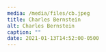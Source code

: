 ```yaml
---
media: /media/files/cb.jpeg
title: Charles Bernstein
alt: Charles Bernstein
caption: ""
date: 2021-01-13T14:52:00-0500
---
```

